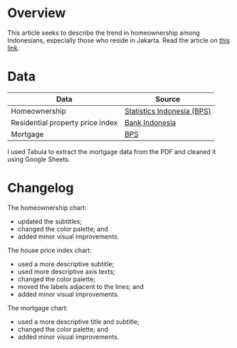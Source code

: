 # Overview

This article seeks to describe the trend in homeownership among Indonesians, especially those who reside in Jakarta. Read the article on [this link](https://www.thejakartapost.com/news/2021/06/28/indonesian-homeownership-slides-as-affordability-issues-arise.html).


# Data

Data | Source |  
---- | ------ |  
Homeownership | [Statistics Indonesia (BPS)](https://bps.go.id/indicator/29/849/1/persentase-rumah-tangga-menurut-provinsi-dan-status-kepemilikan-rumah-milik-sendiri.html) |  
Residential property price index | [Bank Indonesia](https://www.bi.go.id/id/publikasi/laporan/Pages/SHPR-Triwulan-II-2021.aspx) |  
Mortgage | [BPS](https://bps.go.id/publication/2020/08/31/6a9e70d6154fde75499239e6/statistik-perumahan-dan-permukiman-2019.html) |  

I used Tabula to extract the mortgage data from the PDF and cleaned it using Google Sheets.


# Changelog

The homeownership chart:  
- updated the subtitles;  
- changed the color palette; and  
- added minor visual improvements.

The house price index chart:  
- used a more descriptive subtitle;  
- used more descriptive axis texts;  
- changed the color palette;  
- moved the labels adjacent to the lines; and  
- added minor visual improvements.

The mortgage chart:  
- used a more descriptive title and subtitle;  
- changed the color palette; and  
- added minor visual improvements.
